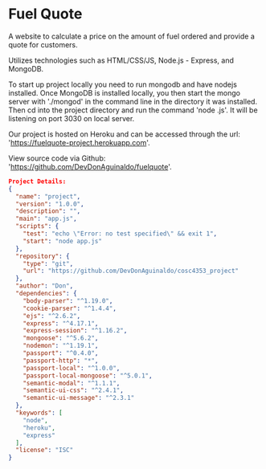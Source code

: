 # Fuel Quote
A website to calculate a price on the amount of fuel ordered and provide a quote for customers.

Utilizes technologies such as HTML/CSS/JS, Node.js - Express, and MongoDB.

To start up project locally you need to run mongodb and have nodejs installed. Once MongoDB is installed locally,
you then start the mongo server with './mongod' in the command line in the directory it was installed. Then cd into
the project directory and run the command 'node <nameofindexfile>.js'. It will be listening on port 3030 on local server.

Our project is hosted on Heroku and can be accessed through the url: 'https://fuelquote-project.herokuapp.com'.

View source code via Github: 'https://github.com/DevDonAguinaldo/fuelquote'.

```json
Project Details: 
{
  "name": "project",
  "version": "1.0.0",
  "description": "",
  "main": "app.js",
  "scripts": {
    "test": "echo \"Error: no test specified\" && exit 1",
    "start": "node app.js"
  },
  "repository": {
    "type": "git",
    "url": "https://github.com/DevDonAguinaldo/cosc4353_project"
  },
  "author": "Don",
  "dependencies": {
    "body-parser": "^1.19.0",
    "cookie-parser": "^1.4.4",
    "ejs": "^2.6.2",
    "express": "^4.17.1",
    "express-session": "^1.16.2",
    "mongoose": "^5.6.2",
    "nodemon": "^1.19.1",
    "passport": "^0.4.0",
    "passport-http": "*",
    "passport-local": "^1.0.0",
    "passport-local-mongoose": "^5.0.1",
    "semantic-modal": "^1.1.1",
    "semantic-ui-css": "^2.4.1",
    "semantic-ui-message": "^2.3.1"
  },
  "keywords": [
    "node",
    "heroku",
    "express"
  ],
  "license": "ISC"
}
```
